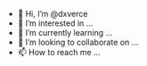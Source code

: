 - 👋 Hi, I’m @dxverce
- 👀 I’m interested in ...
- 🌱 I’m currently learning ...
- 💞️ I’m looking to collaborate on ...
- 📫 How to reach me ...

<!---
dxverce/dxverce is a ✨ special ✨ repository because its `README.md` (this file) appears on your GitHub profile.
You can click the Preview link to take a look at your changes.
--->

